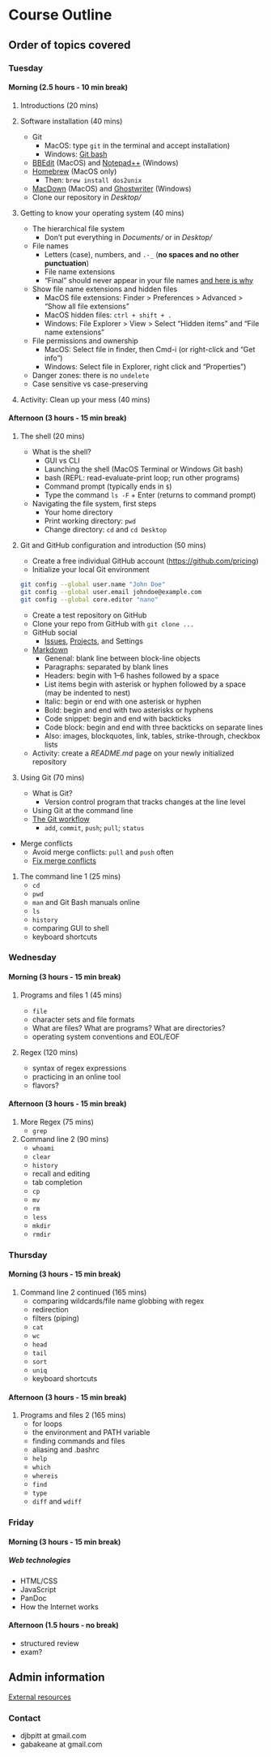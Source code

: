 # Course Outline
## Order of topics covered

### Tuesday
#### Morning (2.5 hours - 10 min break)
1. Introductions (20 mins)

1. Software installation (40 mins)
	- Git
		- MacOS: type `git` in the terminal and accept installation)
		- Windows: [Git bash](https://www.techoism.com/how-to-install-git-bash-on-windows/)
	- [BBEdit](https://www.barebones.com/products/bbedit/) (MacOS) and [Notepad++](https://notepad-plus-plus.org/) (Windows)
	- [Homebrew](https://brew.sh/) (MacOS only)
		- Then: `brew install dos2unix`
	- [MacDown](https://macdown.uranusjr.com) (MacOS) and [Ghostwriter](https://wereturtle.github.io/ghostwriter/) (Windows)
	- Clone our repository in *Desktop/*

1. Getting to know your operating system (40 mins)

	- The hierarchical file system
		- Don’t put everything in *Documents/* or in *Desktop/*
	- File names 
		- Letters (case), numbers, and `.-_` (**no spaces and no other punctuation**)
		- File name extensions
		- “Final” should never appear in your file names [and here is why](https://a.disquscdn.com/uploads/mediaembed/images/1707/4842/original.jpg)
	- Show file name extensions and hidden files
		- MacOS file extensions: Finder > Preferences > Advanced > “Show all file extensions”
		- MacOS hidden files: `ctrl + shift + .`
		- Windows: File Explorer > View > Select “Hidden items” and “File name extensions” 
	- File permissions and ownership
		- MacOS: Select file in finder, then Cmd-i (or right-click and “Get info”)
		- Windows: Select file in Explorer, right click and “Properties”)
	- Danger zones: there is no `undelete`
	- Case sensitive vs case-preserving
1. Activity: Clean up your mess (40 mins)

#### Afternoon (3 hours - 15 min break)

1. The shell (20 mins)
	- What is the shell?
		- GUI vs CLI
		- Launching the shell (MacOS Terminal or Windows Git bash)
		- bash (REPL: read-evaluate-print loop; run other programs)
		- Command prompt (typically ends in `$`)
		- Type the command `ls -F` + Enter (returns to command prompt) 
	- Navigating the file system, first steps
		- Your home directory
		- Print working directory: `pwd` 
		- Change directory: `cd` and `cd Desktop` 

1. Git and GitHub configuration and introduction (50 mins) 
	- Create a free individual GitHub account (<https://github.com/pricing>)
	- Initialize your local Git environment
	
	```bash
	git config --global user.name "John Doe"
	git config --global user.email johndoe@example.com
	git config --global core.editor "nano"
	```
	
	- Create a test repository on GitHub
	- Clone your repo from GitHub with `git clone ...` 
	- GitHub social
		- [Issues](https://help.github.com/en/articles/about-issues), [Projects](https://help.github.com/en/articles/about-project-boards), and Settings
	- [Markdown](https://guides.github.com/features/mastering-markdown/)
		- Genenal: blank line between block-line objects
		- Paragraphs: separated by blank lines
		- Headers: begin with 1–6 hashes followed by a space
		- List items begin with asterisk or hyphen followed by a space (may be indented to nest)
		- Italic: begin or end with one asterisk or hyphen
		- Bold: begin and end with two asterisks or hyphens
		- Code snippet: begin and end with backticks
		- Code block: begin and end with three backticks on separate lines
		- Also: images, blockquotes, link, tables, strike-through, checkbox lists
	- Activity: create a *README.md* page on your newly initialized repository

1. Using Git (70 mins)
	- What is Git?
		- Version control program that tracks changes at the line level
	- Using Git at the command line 
	- [The Git workflow](gitworkflow.png)
		- `add`, `commit`, `push`; `pull`; `status`
 - Merge conflicts
	 - Avoid merge conflicts: `pull` and `push` often
	 - [Fix merge conflicts](http://blog.wuwon.id.au/2010/09/painless-merge-conflict-resolution-in.html)

1. The command line 1 (25 mins)
	- `cd`
	- `pwd`
	- `man` and Git Bash manuals online
	- `ls`
	- `history`
	- comparing GUI to shell
	- keyboard shortcuts

### Wednesday
#### Morning (3 hours - 15 min break)
1. Programs and files 1 (45 mins)
	- `file`
	- character sets and file formats
	- What are files? What are programs? What are directories?
	- operating system conventions and EOL/EOF

1. Regex (120 mins)
	- syntax of regex expressions
	- practicing in an online tool
	- flavors?

#### Afternoon (3 hours - 15 min break)
1. More Regex (75 mins)
	- `grep`
1. Command line 2 (90 mins)
	- `whoami`
	- `clear`
	- `history`
	- recall and editing
	- tab completion
	- `cp`
	- `mv`
	- `rm`
	- `less`
	- `mkdir`
	- `rmdir`
	
### Thursday
#### Morning (3 hours - 15 min break)
1. Command line 2 continued (165 mins)
	- comparing wildcards/file name globbing with regex
	- redirection
	- filters (piping)
	- `cat`
	- `wc`
	- `head`
	- `tail`
	- `sort`
	- `uniq`
	- keyboard shortcuts

#### Afternoon (3 hours - 15 min break)
1. Programs and files 2 (165 mins)
	- for loops
	- the environment and PATH variable
	- finding commands and files
	- aliasing and .bashrc
	- `help`
	- `which`
	- `whereis`
	- `find`
	- `type`
	- `diff` and `wdiff`

### Friday 
#### Morning (3 hours - 15 min break)
##### Web technologies
- HTML/CSS
- JavaScript
- PanDoc
- How the Internet works

#### Afternoon (1.5 hours - no break)
- structured review
- exam?

## Admin information

[External resources](resources.md)

### Contact

* djbpitt at gmail.com
* gabakeane at gmail.com




